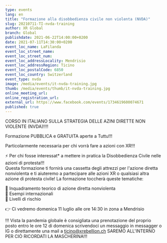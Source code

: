 ```yaml
---
type: events
lang: en
title: "Formazione alla disobbedienza civile non violenta (NVDA)"
slug: 20210711-TI-nvda-training
author: XR Global
branch: Global
publishdate: 2021-06-22T14:00:00+0200
date: 2021-07-11T14:30:00+0200
event_loc_name: LaFilanda
event_loc_street_name: 
event_loc_street_num: 
event_loc_addressLocality: Mendrisio
event_loc_addressRegion: Ticino
event_loc_postalCode: 6850
event_loc_country: Switzerland
event_type: nvda
image: /media/events/it-nvda-training.jpg
thumb: /media/events/thumb/it-nvda-training.jpg
online_meeting_url:
online_registration_url: 
external_url: https://www.facebook.com/events/1734619600074671
published: true
---
```

CORSO IN ITALIANO SULLA STRATEGIA DELLE AZINI DIRETTE NON VIOLENTE (NVDA)!!!!

Formazione PUBBLICA e GRATUITA aperte a Tuttu!!!

Particolarmente necessaria per chi vorrà fare a azioni con XR!!!

⚡ Per chi fosse interessat* a mettere in pratica la Disobbedienza Civile nelle azioni di protesta!!!\
Questa formazione ti fornirà una cassetta degli attrezzi per l'azione diretta nonviolenta e ti aiuteremo a partecipare alle azioni XR o qualsiasi altra azione di protesta civile!
La formazione toccherà queste tematiche:

🔸 Inquadramento teorico di azione diretta nonviolenta\
🔸 Esempi internazionali\
🔸 Livelli di rischio

👉 Ci vedremo domenica 11 luglio alle ore 14:30 in zona a Mendrisio

!!! Vista la pandemia globale è consigliata una prenotazione del proprio posto entro le ore 12 di domenica scrivendoci un messaggio in messagger o IG o direttamente una mail a ticino@xrebellion.ch
SAREMO ALL'INTERNO PER CIÒ RICORDATI LA MASCHERINA!!!
